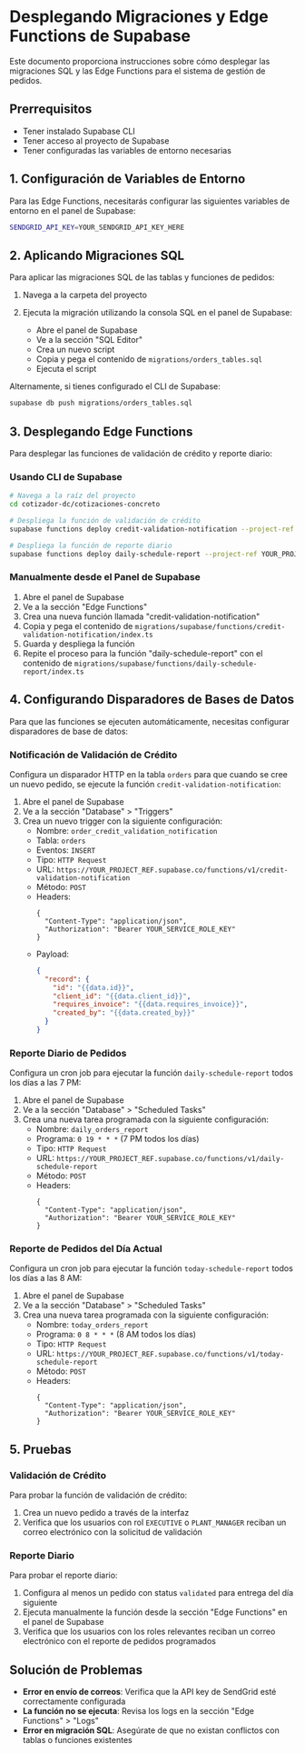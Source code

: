 # Desplegando Migraciones y Edge Functions de Supabase

Este documento proporciona instrucciones sobre cómo desplegar las migraciones SQL y las Edge Functions para el sistema de gestión de pedidos.

## Prerrequisitos

- Tener instalado Supabase CLI
- Tener acceso al proyecto de Supabase
- Tener configuradas las variables de entorno necesarias

## 1. Configuración de Variables de Entorno

Para las Edge Functions, necesitarás configurar las siguientes variables de entorno en el panel de Supabase:

```bash
SENDGRID_API_KEY=YOUR_SENDGRID_API_KEY_HERE
```

## 2. Aplicando Migraciones SQL

Para aplicar las migraciones SQL de las tablas y funciones de pedidos:

1. Navega a la carpeta del proyecto
2. Ejecuta la migración utilizando la consola SQL en el panel de Supabase:

   - Abre el panel de Supabase
   - Ve a la sección "SQL Editor"
   - Crea un nuevo script
   - Copia y pega el contenido de `migrations/orders_tables.sql`
   - Ejecuta el script

Alternamente, si tienes configurado el CLI de Supabase:

```bash
supabase db push migrations/orders_tables.sql
```

## 3. Desplegando Edge Functions

Para desplegar las funciones de validación de crédito y reporte diario:

### Usando CLI de Supabase

```bash
# Navega a la raíz del proyecto
cd cotizador-dc/cotizaciones-concreto

# Despliega la función de validación de crédito
supabase functions deploy credit-validation-notification --project-ref YOUR_PROJECT_REF

# Despliega la función de reporte diario
supabase functions deploy daily-schedule-report --project-ref YOUR_PROJECT_REF
```

### Manualmente desde el Panel de Supabase

1. Abre el panel de Supabase
2. Ve a la sección "Edge Functions"
3. Crea una nueva función llamada "credit-validation-notification"
4. Copia y pega el contenido de `migrations/supabase/functions/credit-validation-notification/index.ts`
5. Guarda y despliega la función
6. Repite el proceso para la función "daily-schedule-report" con el contenido de `migrations/supabase/functions/daily-schedule-report/index.ts`

## 4. Configurando Disparadores de Bases de Datos

Para que las funciones se ejecuten automáticamente, necesitas configurar disparadores de base de datos:

### Notificación de Validación de Crédito

Configura un disparador HTTP en la tabla `orders` para que cuando se cree un nuevo pedido, se ejecute la función `credit-validation-notification`:

1. Abre el panel de Supabase
2. Ve a la sección "Database" > "Triggers"
3. Crea un nuevo trigger con la siguiente configuración:
   - Nombre: `order_credit_validation_notification`
   - Tabla: `orders`
   - Eventos: `INSERT`
   - Tipo: `HTTP Request`
   - URL: `https://YOUR_PROJECT_REF.supabase.co/functions/v1/credit-validation-notification`
   - Método: `POST`
   - Headers: 
     ```
     {
       "Content-Type": "application/json",
       "Authorization": "Bearer YOUR_SERVICE_ROLE_KEY"
     }
     ```
   - Payload: 
     ```json
     {
       "record": {
         "id": "{{data.id}}",
         "client_id": "{{data.client_id}}",
         "requires_invoice": "{{data.requires_invoice}}",
         "created_by": "{{data.created_by}}"
       }
     }
     ```

### Reporte Diario de Pedidos

Configura un cron job para ejecutar la función `daily-schedule-report` todos los días a las 7 PM:

1. Abre el panel de Supabase
2. Ve a la sección "Database" > "Scheduled Tasks"
3. Crea una nueva tarea programada con la siguiente configuración:
   - Nombre: `daily_orders_report`
   - Programa: `0 19 * * *` (7 PM todos los días)
   - Tipo: `HTTP Request`
   - URL: `https://YOUR_PROJECT_REF.supabase.co/functions/v1/daily-schedule-report`
   - Método: `POST`
   - Headers: 
     ```
     {
       "Content-Type": "application/json",
       "Authorization": "Bearer YOUR_SERVICE_ROLE_KEY"
     }
     ```

### Reporte de Pedidos del Día Actual

Configura un cron job para ejecutar la función `today-schedule-report` todos los días a las 8 AM:

1. Abre el panel de Supabase
2. Ve a la sección "Database" > "Scheduled Tasks"
3. Crea una nueva tarea programada con la siguiente configuración:
   - Nombre: `today_orders_report`
   - Programa: `0 8 * * *` (8 AM todos los días)
   - Tipo: `HTTP Request`
   - URL: `https://YOUR_PROJECT_REF.supabase.co/functions/v1/today-schedule-report`
   - Método: `POST`
   - Headers: 
     ```
     {
       "Content-Type": "application/json",
       "Authorization": "Bearer YOUR_SERVICE_ROLE_KEY"
     }
     ```

## 5. Pruebas

### Validación de Crédito

Para probar la función de validación de crédito:

1. Crea un nuevo pedido a través de la interfaz
2. Verifica que los usuarios con rol `EXECUTIVE` o `PLANT_MANAGER` reciban un correo electrónico con la solicitud de validación

### Reporte Diario

Para probar el reporte diario:

1. Configura al menos un pedido con status `validated` para entrega del día siguiente
2. Ejecuta manualmente la función desde la sección "Edge Functions" en el panel de Supabase
3. Verifica que los usuarios con los roles relevantes reciban un correo electrónico con el reporte de pedidos programados

## Solución de Problemas

- **Error en envío de correos**: Verifica que la API key de SendGrid esté correctamente configurada
- **La función no se ejecuta**: Revisa los logs en la sección "Edge Functions" > "Logs"
- **Error en migración SQL**: Asegúrate de que no existan conflictos con tablas o funciones existentes 